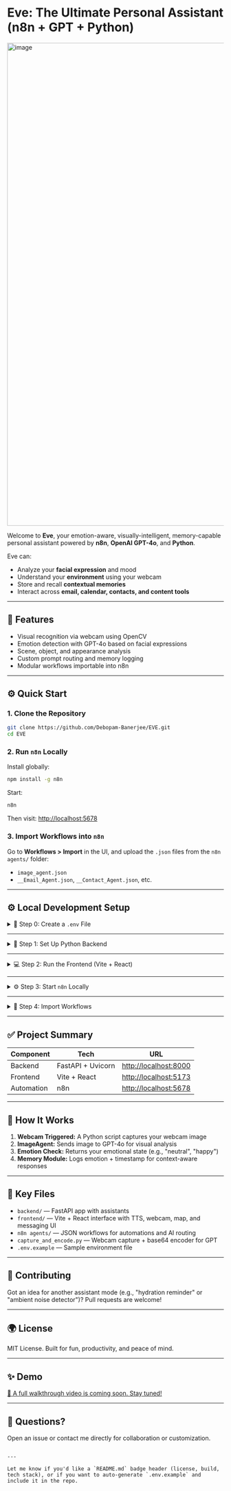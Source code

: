 # Eve: The Ultimate Personal Assistant (n8n + GPT + Python)

<img width="1120" alt="image" src="https://github.com/user-attachments/assets/a0d8b653-bc87-4f9f-92ca-445ad2a148fc" />

Welcome to **Eve**, your emotion-aware, visually-intelligent, memory-capable personal assistant powered by **n8n**, **OpenAI GPT-4o**, and **Python**.

Eve can:
- Analyze your **facial expression** and mood
- Understand your **environment** using your webcam
- Store and recall **contextual memories**
- Interact across **email, calendar, contacts, and content tools**

---

## 💪 Features

- Visual recognition via webcam using OpenCV
- Emotion detection with GPT-4o based on facial expressions
- Scene, object, and appearance analysis
- Custom prompt routing and memory logging
- Modular workflows importable into n8n

---

## ⚙️ Quick Start

### 1. Clone the Repository

```bash
git clone https://github.com/Debopam-Banerjee/EVE.git
cd EVE

````

### 2. Run `n8n` Locally

Install globally:

```bash
npm install -g n8n
```

Start:

```bash
n8n
```

Then visit: [http://localhost:5678](http://localhost:5678)

### 3. Import Workflows into `n8n`

Go to **Workflows > Import** in the UI, and upload the `.json` files from the `n8n agents/` folder:

* `image_agent.json`
* `__Email_Agent.json`, `__Contact_Agent.json`, etc.

---

## ⚙️ Local Development Setup

<details>
<summary>🔐 Step 0: Create a <code>.env</code> File</summary>

Create a `.env` file at the root or inside `/backend` and `/frontend`:

```env
# Backend .env
OPENAI_API_KEY=your-openai-api-key
ELEVENLABS_API_KEY=your-elevenlabs-api-key
ELEVEN_VOICE_ID=your-elevenlabs-voice-id
AGENT_ID=your-agent-id

# Frontend (Vite)
VITE_GOOGLE_MAPS_API_KEY=your-google-maps-api-key
```

🔗 Get your keys:

* [OpenAI API Key](https://platform.openai.com/account/api-keys)
* [ElevenLabs API](https://elevenlabs.io/)
* [Google Maps API Key](https://console.cloud.google.com/): Enable **Maps JavaScript API**

</details>

---

<details>
<summary>🐍 Step 1: Set Up Python Backend</summary>

1. Navigate to the backend folder:

   ```bash
   cd backend
   ```

2. Create and activate a virtual environment:

   * **Windows (PowerShell):**

     ```powershell
     python -m venv venv
     .\venv\Scripts\Activate.ps1
     ```

   * **macOS/Linux:**

     ```bash
     python3 -m venv venv
     source venv/bin/activate
     ```

3. Install dependencies:

   ```bash
   pip install fastapi uvicorn pydantic openai python-dotenv elevenlabs
   pip freeze > requirements.txt
   ```

4. Run the backend server:

   ```bash
   uvicorn app:app --reload
   ```

Backend will be available at: [http://localhost:8000](http://localhost:8000)

</details>

---

<details>
<summary>💻 Step 2: Run the Frontend (Vite + React)</summary>

1. Navigate to the frontend folder:

   ```bash
   cd frontend
   ```

2. Install dependencies:

   ```bash
   npm install
   ```

3. Start the frontend server:

   ```bash
   npm run dev
   ```

Frontend will run at: [http://localhost:5173](http://localhost:5173)

</details>

---

<details>
<summary>⚙️ Step 3: Start <code>n8n</code> Locally</summary>

Install globally (if not already done):

```bash
npm install -g n8n
```

Start n8n:

```bash
n8n
```

Then open: [http://localhost:5678](http://localhost:5678)

> Or use the [n8n desktop app](https://n8n.io/download) for a GUI-based experience.

</details>

---

<details>
<summary>🧠 Step 4: Import Workflows</summary>

1. Open [http://localhost:5678](http://localhost:5678)
2. Go to **Workflows > Import**
3. Import JSON workflows from the `n8n agents/` folder:

   * `image_agent.json`
   * `__Email_Agent.json`
   * `__Contact_Agent.json`
   * And others…

</details>

---

## ✅ Project Summary

| Component  | Tech              | URL                                            |
| ---------- | ----------------- | ---------------------------------------------- |
| Backend    | FastAPI + Uvicorn | [http://localhost:8000](http://localhost:8000) |
| Frontend   | Vite + React      | [http://localhost:5173](http://localhost:5173) |
| Automation | n8n               | [http://localhost:5678](http://localhost:5678) |

---

## 🔄 How It Works

1. **Webcam Triggered:** A Python script captures your webcam image
2. **ImageAgent:** Sends image to GPT-4o for visual analysis
3. **Emotion Check:** Returns your emotional state (e.g., "neutral", "happy")
4. **Memory Module:** Logs emotion + timestamp for context-aware responses

---

## 📁 Key Files

* `backend/` — FastAPI app with assistants
* `frontend/` — Vite + React interface with TTS, webcam, map, and messaging UI
* `n8n agents/` — JSON workflows for automations and AI routing
* `capture_and_encode.py` — Webcam capture + base64 encoder for GPT
* `.env.example` — Sample environment file

---

## 📢 Contributing

Got an idea for another assistant mode (e.g., "hydration reminder" or "ambient noise detector")?
Pull requests are welcome!

---

## 🌍 License

MIT License. Built for fun, productivity, and peace of mind.

---

## ✨ Demo

[🎥 A full walkthrough video is coming soon. Stay tuned!](https://www.linkedin.com/feed/update/urn:li:activity:7335722019876913152/) 

---

## 💬 Questions?

Open an issue or contact me directly for collaboration or customization.

```

---

Let me know if you'd like a `README.md` badge header (license, build, tech stack), or if you want to auto-generate `.env.example` and include it in the repo.
```
